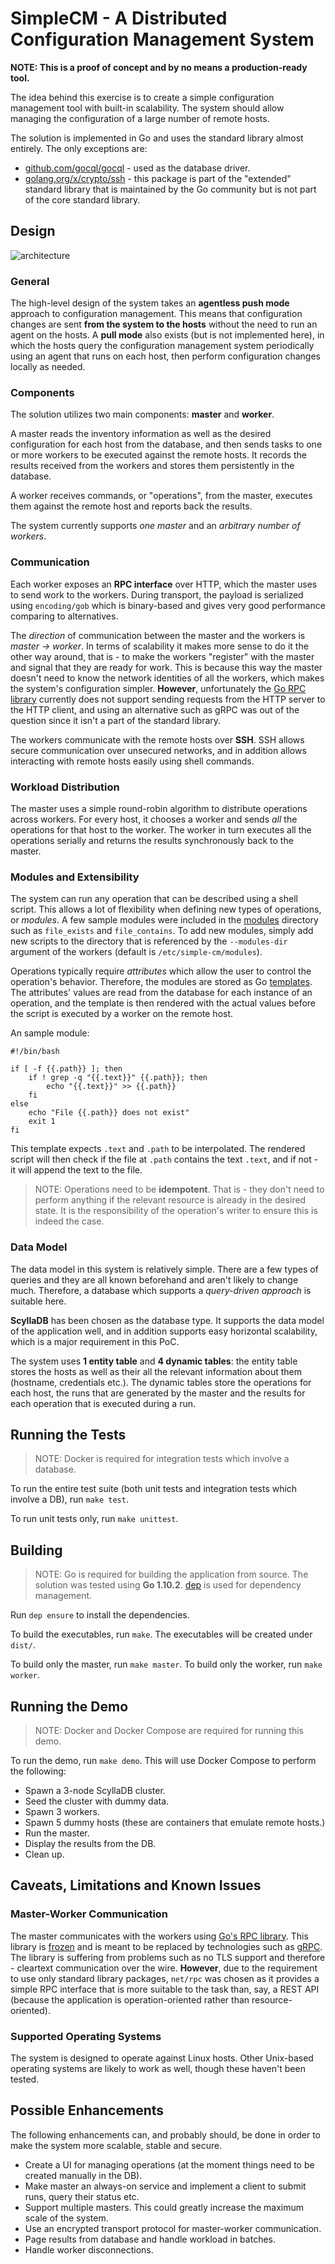 # SimpleCM - A Distributed Configuration Management System

**NOTE: This is a proof of concept and by no means a production-ready tool.**

The idea behind this exercise is to create a simple configuration management tool with built-in
scalability. The system should allow managing the configuration of a large number of remote hosts.

The solution is implemented in Go and uses the standard library almost entirely. The only
exceptions are:

- [github.com/gocql/gocql][5] - used as the database driver.
- [golang.org/x/crypto/ssh][4] - this package is part of the "extended" standard library that is
maintained by the Go community but is not part of the core standard library.

## Design

![architecture](images/architecture.png)

### General

The high-level design of the system takes an **agentless push mode** approach to configuration
management. This means that configuration changes are sent **from the system to the hosts** without
the need to run an agent on the hosts. A **pull mode** also exists (but is not implemented here),
in which the hosts query the configuration management system periodically using an agent that runs
on each host, then perform configuration changes locally as needed.

### Components

The solution utilizes two main components: **master** and **worker**.

A master reads the inventory information as well as the desired configuration for each host from
the database, and then sends tasks to one or more workers to be executed against the remote hosts.
It records the results received from the workers and stores them persistently in the database.

A worker receives commands, or "operations", from the master, executes them against the remote host
and reports back the results.

The system currently supports *one master* and an *arbitrary number of workers*.

### Communication

Each worker exposes an **RPC interface** over HTTP, which the master uses to send work to the
workers. During transport, the payload is serialized using `encoding/gob` which is binary-based and
gives very good performance comparing to alternatives.

The *direction* of communication between the master and the workers is *master -> worker*. In terms
of scalability it makes more sense to do it the other way around, that is - to make the workers
"register" with the master and signal that they are ready for work. This is because this way the
master doesn't need to know the network identities of all the workers, which makes the system's
configuration simpler. **However**, unfortunately the [Go RPC library][1] currently does not
support sending requests from the HTTP server to the HTTP client, and using an alternative such as
gRPC was out of the question since it isn't a part of the standard library.

The workers communicate with the remote hosts over **SSH**. SSH allows secure communication over
unsecured networks, and in addition allows interacting with remote hosts easily using shell
commands.

### Workload Distribution

The master uses a simple round-robin algorithm to distribute operations across workers. For every
host, it chooses a worker and sends *all* the operations for that host to the worker. The worker
in turn executes all the operations serially and returns the results synchronously back to the
master.

### Modules and Extensibility

The system can run any operation that can be described using a shell script. This allows a lot of
flexibility when defining new types of operations, or *modules*. A few sample modules were included
in the [modules][6] directory such as `file_exists` and `file_contains`. To add new modules, simply
add new scripts to the directory that is referenced by the `--modules-dir` argument of the workers
(default is `/etc/simple-cm/modules`).

Operations typically require *attributes* which allow the user to control the operation's behavior.
Therefore, the modules are stored as Go [templates][7]. The attributes' values are read from the
database for each instance of an operation, and the template is then rendered with the actual
values before the script is executed by a worker on the remote host.

An sample module:

    #!/bin/bash

    if [ -f {{.path}} ]; then
        if ! grep -q "{{.text}}" {{.path}}; then
            echo "{{.text}}" >> {{.path}}
        fi
    else
        echo "File {{.path}} does not exist"
        exit 1
    fi

This template expects `.text` and `.path` to be interpolated. The rendered script will then check
if the file at `.path` contains the text `.text`, and if not - it will append the text to the file.

>NOTE: Operations need to be **idempotent**. That is - they don't need to perform anything if the
>relevant resource is already in the desired state. It is the responsibility of the operation's
>writer to ensure this is indeed the case.

### Data Model

The data model in this system is relatively simple. There are a few types of queries and they are
all known beforehand and aren't likely to change much. Therefore, a database which supports a
*query-driven approach* is suitable here.

**ScyllaDB** has been chosen as the database type. It supports the data model of the application
well, and in addition supports easy horizontal scalability, which is a major requirement in this
PoC.

The system uses **1 entity table** and **4 dynamic tables**: the entity table stores the hosts as
well as their all the relevant information about them (hostname, credentials etc.). The dynamic
tables store the operations for each host, the runs that are generated by the master and the
results for each operation that is executed during a run.

## Running the Tests

>NOTE: Docker is required for integration tests which involve a database.

To run the entire test suite (both unit tests and integration tests which involve a DB), run `make
test`.

To run unit tests only, run `make unittest`.

## Building

>NOTE: Go is required for building the application from source. The solution was tested using
>**Go 1.10.2**.
>[dep][8] is used for dependency management.

Run `dep ensure` to install the dependencies.

To build the executables, run `make`. The executables will be created under `dist/`.

To build only the master, run `make master`. To build only the worker, run `make worker`.

## Running the Demo

>NOTE: Docker and Docker Compose are required for running this demo.

To run the demo, run `make demo`. This will use Docker Compose to perform the following:

- Spawn a 3-node ScyllaDB cluster.
- Seed the cluster with dummy data.
- Spawn 3 workers.
- Spawn 5 dummy hosts (these are containers that emulate remote hosts.)
- Run the master.
- Display the results from the DB.
- Clean up.

## Caveats, Limitations and Known Issues

### Master-Worker Communication

The master communicates with the workers using [Go's RPC library][1]. This library is [frozen][3]
and is meant to be replaced by technologies such as [gRPC][2]. The library is suffering from
problems such as no TLS support and therefore - cleartext communication over the wire. **However**,
due to the requirement to use only standard library packages, `net/rpc` was chosen as it provides a
simple RPC interface that is more suitable to the task than, say, a REST API (because the
application is operation-oriented rather than resource-oriented).

### Supported Operating Systems

The system is designed to operate against Linux hosts. Other Unix-based operating systems are
likely to work as well, though these haven't been tested.

## Possible Enhancements

The following enhancements can, and probably should, be done in order to make the system more
scalable, stable and secure.

- Create a UI for managing operations (at the moment things need to be created manually in the DB).
- Make master an always-on service and implement a client to submit runs, query their status etc.
- Support multiple masters. This could greatly increase the maximum scale of the system.
- Use an encrypted transport protocol for master-worker communication.
- Page results from database and handle workload in batches.
- Handle worker disconnections.

[1]: https://golang.org/pkg/net/rpc/
[2]: https://grpc.io/
[3]: https://github.com/golang/go/issues/16844
[4]: https://godoc.org/golang.org/x/crypto/ssh
[5]: https://github.com/gocql/gocql
[6]: modules
[7]: https://golang.org/pkg/text/template/
[8]: https://github.com/golang/dep